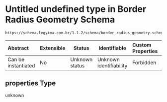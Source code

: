 # Untitled undefined type in Border Radius Geometry Schema

```txt
https://schema.legytma.com.br/1.1.2/schema/border_radius_geometry.schema.json#/properties
```




| Abstract            | Extensible | Status         | Identifiable            | Custom Properties | Additional Properties | Access Restrictions | Defined In                                                                                                  |
| :------------------ | ---------- | -------------- | ----------------------- | :---------------- | --------------------- | ------------------- | ----------------------------------------------------------------------------------------------------------- |
| Can be instantiated | No         | Unknown status | Unknown identifiability | Forbidden         | Allowed               | none                | [border_radius_geometry.schema.json\*](../schema/border_radius_geometry.schema.json) |

## properties Type

unknown
